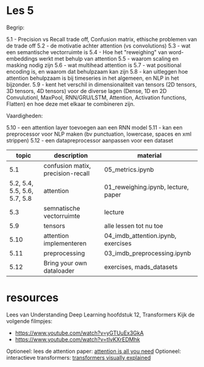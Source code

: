 # Les 5
Begrip:

5.1 - Precision vs Recall trade off, Confusion matrix, ethische problemen van de trade off
5.2 - de motivatie achter attention (vs convolutions)
5.3 - wat een semantische vectorruimte is
5.4 - Hoe het "reweighing" van word-embeddings werkt met behulp van attention
5.5 - waarom scaling en masking nodig zijn
5.6 - wat multihead attention is
5.7 - wat positional encoding is, en waarom dat behulpzaam kan zijn
5.8 - kan uitleggen hoe attention behulpzaam is bij timeseries in het algemeen, en NLP in het bijzonder.
5.9 - kent het verschil in dimensionaliteit van tensors (2D tensors, 3D tensors, 4D tensors) voor de diverse lagen  (Dense, 1D en 2D Convulutionl, MaxPool, RNN/GRU/LSTM, Attention, Activation functions, Flatten) en hoe deze met elkaar te combineren zijn.

Vaardigheden:

5.10 - een attention layer toevoegen aan een RNN model
5.11 - kan een preprocessor voor NLP maken (bv punctuation, lowercase, spaces en xml strippen)
5.12 - een datapreprocessor aanpassen voor een dataset

|                         topic | description                        |                            material |
|------------------------------ | ---------------------------------- |------------------------------------ |
|                           5.1 | confusion matix, precision-recall  |                    05_metrics.ipynb |
| 5.2, 5.4, 5.5, 5.6, 5.7,  5.8 | attention                          | 01_reweighing.ipynb, lecture, paper |
|                           5.3 | semnatische vectorruimte           |                             lecture |
|                           5.9 | tensors                            |              alle lessen tot nu toe |
|                          5.10 | attention implementeren            |  04_imdb_attention.ipynb, exercises |
|                          5.11 | preprocessing                      |         03_imdb_preprocessing.ipynb |
|                          5.12 | Bring your own dataloader          |            exercises, mads_datasets |

# resources
Lees van Understanding Deep Learning hoofdstuk 12, Transformers
Kijk de volgende filmpjes:
- https://www.youtube.com/watch?v=yGTUuEx3GkA
- https://www.youtube.com/watch?v=tIvKXrEDMhk

Optioneel: lees de attention paper:
[attention is all you need](https://arxiv.org/pdf/1706.03762.pdf)
Optioneel: interactieve transformers:
[transformers visually explained](https://poloclub.github.io/transformer-explainer/)